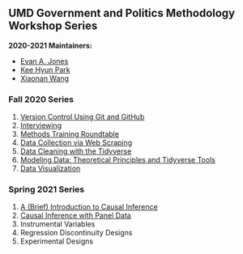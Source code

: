 ## UMD Government and Politics Methodology Workshop Series

__2020-2021 Maintainers:__
- [Evan A. Jones](https://github.com/EandrewJones)
- [Kee Hyun Park](https://github.com/keehyunpark)
- [Xiaonan Wang](https://github.com/Xiaonan21)

### Fall 2020 Series

1. [Version Control Using Git and GitHub](https://github.com/EandrewJones/gvpt-methods/tree/master/versioncontrol)
2. [Interviewing](https://github.com/EandrewJones/gvpt-methods/tree/master/interviews/)
3. [Methods Training Roundtable](https://github.com/EandrewJones/gvpt-methods/tree/master/roundtable/)
4. [Data Collection via Web Scraping](https://github.com/EandrewJones/gvpt-methods/tree/master/webscraping)
5. [Data Cleaning with the Tidyverse](https://github.com/EandrewJones/gvpt-methods/tree/master/datacleaning)
6. [Modeling Data: Theoretical Principles and Tidyverse Tools](https://github.com/EandrewJones/gvpt-methods/tree/master/modeling)
7. [Data Visualization](https://github.com/EandrewJones/gvpt-methods/tree/master/datavisualization)

### Spring 2021 Series

1. [A (Brief) Introduction to Causal Inference](https://github.com/EandrewJones/gvpt-methods/tree/master/CI_intro)
2. [Causal Inference with Panel Data](https://github.com/gsa-gvpt/gvpt-methods/tree/master/paneldata)
3. Instrumental Variables
4. Regression Discontinuity Designs
5. Experimental Designs
